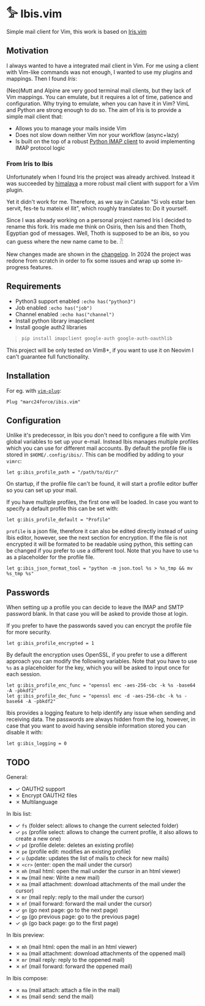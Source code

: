 # 𓅞 Ibis.vim

Simple mail client for Vim, this work is based on [Iris.vim](https://github.com/soywod/iris.vim) 

## Motivation

I always wanted to have a integrated mail client in Vim. For me using a client
with Vim-like commands was not enough, I wanted to use my plugins and mappings.
Then I found *Iris*:

(Neo)Mutt and Alpine are very good terminal mail clients, but they lack of Vim
mappings. You can emulate, but it requires a lot of time, patience and
configuration. Why trying to emulate, when you can have it in Vim? VimL and
Python are strong enough to do so. The aim of Iris is to provide a simple mail
client that:

  - Allows you to manage your mails inside Vim
  - Does not slow down neither Vim nor your workflow (async+lazy)
  - Is built on the top of a robust [Python IMAP client](https://github.com/mjs/imapclient) to avoid implementing IMAP protocol logic

### From Iris to Ibis

Unfortunately when I found Iris the project was already archived. Instead it was
succeeded by [himalaya](https://github.com/soywod/himalaya) a more robust mail
client with support for a Vim plugin.

Yet it didn't work for me. Therefore, as we say in Catalan "Si vols estar ben
servit, fes-te tu mateix el llit", which roughly translates to: Do it yourself.

Since I was already working on a personal project named Iris I decided to rename
this fork. Iris made me think on Osiris, then Isis and then Thoth, Egyptian god
of messages. Well, Thoth is supposed to be an ibis, so you can guess where the
new name came to be. 𓁟 

New changes made are shown in the [changelog](CHANGELOG.md).
In 2024 the project was redone from scratch in order to fix some issues and wrap up some in-progress features.

## Requirements

  - Python3 support enabled `:echo has("python3")`
  - Job enabled `:echo has("job")`
  - Channel enabled `:echo has("channel")`
  - Install python library imapclient
  - Install google auth2 libraries
>```bash
>pip install imapclient google-auth google-auth-oauthlib
>```

This project will be only tested on Vim8+, if you want to use it on Neovim
I can't guarantee full functionality.

## Installation

For eg. with [`vim-plug`](https://github.com/junegunn/vim-plug):

```vim
Plug "marc24force/ibis.vim"
```

## Configuration
Unlike it's predecessor, in Ibis you don't need to configure a file with Vim global variables to set up your e-mail. 
Instead Ibis manages multiple profiles which you can use for different mail accounts.
By default the profile file is stored in `$HOME/.config/ibis/`.
This can be modified by adding to your `vimrc`:

```vim
let g:ibis_profile_path = "/path/to/dir/"
```

On startup, if the profile file can't be found, it will start a profile editor buffer so you can set up your mail.

If you have multiple profiles, the first one will be loaded. 
In case you want to specify a default profile this can be set with:

```vim
let g:ibis_profile_default = "Profile"
```

`profile` is a json file, therefore it can also be edited directly instead of using Ibis editor, however, see the next section for encryption.
If the file is not encrypted it will be formated to be readable using python, this setting can be changed if you prefer to use a different tool.
Note that you have to use `%s` as a placeholder for the profile file.

```vim
let g:ibis_json_format_tool = "python -m json.tool %s > %s_tmp && mv %s_tmp %s"
```

## Passwords
When setting up a profile you can decide to leave the IMAP and SMTP password blank.
In that case you will be asked to provide those at login.

If you prefer to have the passwords saved you can encrypt the profile file for more security.

```vim
let g:ibis_profile_encrypted = 1
```

By default the encryption uses OpenSSL, if you prefer to use a different approach you can modify the following variables.
Note that you have to use `%s` as a placeholder for the key, which you will be asked to input once for each session.

```vim
let g:ibis_profile_enc_func = "openssl enc -aes-256-cbc -k %s -base64 -A -pbkdf2"
let g:ibis_profile_dec_func = "openssl enc -d -aes-256-cbc -k %s -base64 -A -pbkdf2"
```

Ibis provides a logging feature to help identify any issue when sending and receiving data.
The passwords are always hidden from the log, however, in case that you want to avoid having sensible information stored you can disable it with:

```vim
let g:ibis_logging = 0
```

## TODO

General:
- ✓ OAUTH2 support
- ✗ Encrypt OAUTH2 files
- ✗ Multilanguage

In Ibis list:
- ✓ `fs` (folder select: allows to change the current selected folder)
- ✓ `ps` (profile select: allows to change the current profile, it also allows to create a new one)
- ✓ `pd` (profile delete: deletes an existing profile)
- ✗ `pe` (profile edit: modifies an existing profile)
- ✓ `u`  (update: updates the list of mails to check for new mails)
- ✗ `<cr>` (enter: open the mail under the cursor)
- ✗ `mh` (mail html: open the mail under the cursor in an html viewer)
- ✗ `mw` (mail new: Write a new mail)
- ✗ `ma` (mail attachment: download attachments of the mail under the cursor)
- ✗ `mr` (mail reply: reply to the mail under the cursor)
- ✗ `mf` (mail forward: forward the mail under the cursor)
- ✓ `gn` (go next page: go to the next page)
- ✓ `gp` (go previous page: go to the previous page)
- ✓ `gb` (go back page: go to the first page)

In Ibis preview:
- ✗ `mh` (mail html: open the mail in an html viewer)
- ✗ `ma` (mail attachment: download attachments of the oppened mail)
- ✗ `mr` (mail reply: reply to the oppened mail)
- ✗ `mf` (mail forward: forward the oppened mail)
 
In Ibis compose:
- ✗ `ma` (mail attach: attach a file in the mail)
- ✗ `ms` (mail send: send the mail)
